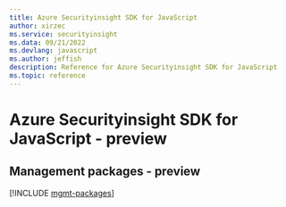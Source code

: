 ```yaml
---
title: Azure Securityinsight SDK for JavaScript
author: xirzec
ms.service: securityinsight
ms.data: 09/21/2022
ms.devlang: javascript
ms.author: jeffish
description: Reference for Azure Securityinsight SDK for JavaScript
ms.topic: reference
---
```

# Azure Securityinsight SDK for JavaScript - preview

## Management packages - preview
[!INCLUDE [mgmt-packages](securityinsight-mgmt-index.md)]